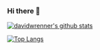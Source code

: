 ### Hi there 👋

[![davidwrenner's github stats](https://github-readme-stats.vercel.app/api?username=davidwrenner&theme=vue-dark&show_icons=true&count_private=true&hide_rank=true)](https://github.com/anuraghazra/github-readme-stats)

[![Top Langs](https://github-readme-stats.vercel.app/api/top-langs/?username=davidwrenner&theme=vue-dark&exclude_repo=org-mode&layout=compact&langs_count=10&layout=compact)](https://github.com/anuraghazra/github-readme-stats)
